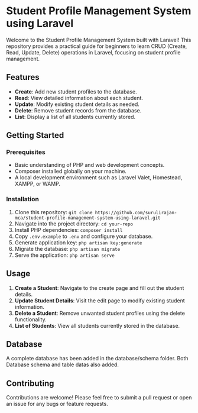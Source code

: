 # Student Profile Management System using Laravel

Welcome to the Student Profile Management System built with Laravel! This repository provides a practical guide for beginners to learn CRUD (Create, Read, Update, Delete) operations in Laravel, focusing on student profile management.

## Features

- **Create**: Add new student profiles to the database.
- **Read**: View detailed information about each student.
- **Update**: Modify existing student details as needed.
- **Delete**: Remove student records from the database.
- **List**: Display a list of all students currently stored.

## Getting Started

### Prerequisites
- Basic understanding of PHP and web development concepts.
- Composer installed globally on your machine.
- A local development environment such as Laravel Valet, Homestead, XAMPP, or WAMP.

### Installation
1. Clone this repository: `git clone https://github.com/surulirajan-mca/student-profile-management-system-using-laravel.git`
2. Navigate into the project directory: `cd your-repo`
3. Install PHP dependencies: `composer install`
4. Copy `.env.example` to `.env` and configure your database.
5. Generate application key: `php artisan key:generate`
6. Migrate the database: `php artisan migrate`
7. Serve the application: `php artisan serve`

## Usage
1. **Create a Student**: Navigate to the create page and fill out the student details.
2. **Update Student Details**: Visit the edit page to modify existing student information.
3. **Delete a Student**: Remove unwanted student profiles using the delete functionality.
4. **List of Students**: View all students currently stored in the database.

## Database
A complete database has been added in the database/schema folder. Both Database schema and table datas also added.

## Contributing
Contributions are welcome! Please feel free to submit a pull request or open an issue for any bugs or feature requests.

